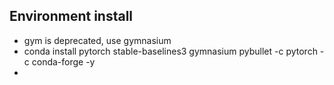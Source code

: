 ## Environment install
- gym is deprecated, use gymnasium
- conda install pytorch stable-baselines3 gymnasium pybullet -c pytorch -c conda-forge -y
- 